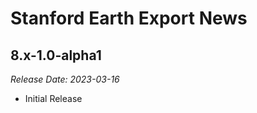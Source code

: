 # Stanford Earth Export News
  
8.x-1.0-alpha1
--------------------------------------------------------------------------------  
_Release Date: 2023-03-16_

- Initial Release
